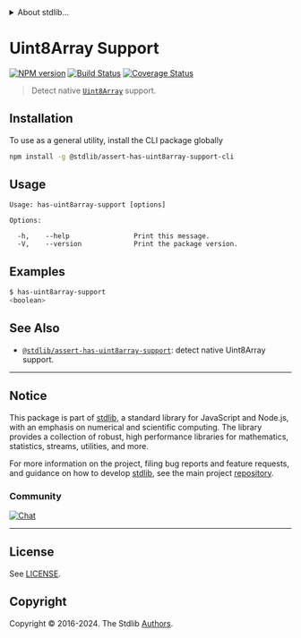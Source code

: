 <!--

@license Apache-2.0

Copyright (c) 2018 The Stdlib Authors.

Licensed under the Apache License, Version 2.0 (the "License");
you may not use this file except in compliance with the License.
You may obtain a copy of the License at

   http://www.apache.org/licenses/LICENSE-2.0

Unless required by applicable law or agreed to in writing, software
distributed under the License is distributed on an "AS IS" BASIS,
WITHOUT WARRANTIES OR CONDITIONS OF ANY KIND, either express or implied.
See the License for the specific language governing permissions and
limitations under the License.

-->


<details>
  <summary>
    About stdlib...
  </summary>
  <p>We believe in a future in which the web is a preferred environment for numerical computation. To help realize this future, we've built stdlib. stdlib is a standard library, with an emphasis on numerical and scientific computation, written in JavaScript (and C) for execution in browsers and in Node.js.</p>
  <p>The library is fully decomposable, being architected in such a way that you can swap out and mix and match APIs and functionality to cater to your exact preferences and use cases.</p>
  <p>When you use stdlib, you can be absolutely certain that you are using the most thorough, rigorous, well-written, studied, documented, tested, measured, and high-quality code out there.</p>
  <p>To join us in bringing numerical computing to the web, get started by checking us out on <a href="https://github.com/stdlib-js/stdlib">GitHub</a>, and please consider <a href="https://opencollective.com/stdlib">financially supporting stdlib</a>. We greatly appreciate your continued support!</p>
</details>

# Uint8Array Support

[![NPM version][npm-image]][npm-url] [![Build Status][test-image]][test-url] [![Coverage Status][coverage-image]][coverage-url] <!-- [![dependencies][dependencies-image]][dependencies-url] -->

> Detect native [`Uint8Array`][mdn-uint8array] support.









<section class="cli">



<section class="installation">

## Installation

To use as a general utility, install the CLI package globally

```bash
npm install -g @stdlib/assert-has-uint8array-support-cli
```

</section>

<!-- CLI usage documentation. -->

<section class="usage">

## Usage

```text
Usage: has-uint8array-support [options]

Options:

  -h,    --help                Print this message.
  -V,    --version             Print the package version.
```

</section>

<!-- /.usage -->

<section class="examples">

## Examples

```bash
$ has-uint8array-support
<boolean>
```

</section>

<!-- /.examples -->

</section>

<!-- /.cli -->

<!-- Section for related `stdlib` packages. Do not manually edit this section, as it is automatically populated. -->

<section class="related">

## See Also

-   <span class="package-name">[`@stdlib/assert-has-uint8array-support`][@stdlib/assert-has-uint8array-support]</span><span class="delimiter">: </span><span class="description">detect native Uint8Array support.</span>


</section>

<!-- /.related -->

<!-- Section for all links. Make sure to keep an empty line after the `section` element and another before the `/section` close. -->


<section class="main-repo" >

* * *

## Notice

This package is part of [stdlib][stdlib], a standard library for JavaScript and Node.js, with an emphasis on numerical and scientific computing. The library provides a collection of robust, high performance libraries for mathematics, statistics, streams, utilities, and more.

For more information on the project, filing bug reports and feature requests, and guidance on how to develop [stdlib][stdlib], see the main project [repository][stdlib].

### Community

[![Chat][chat-image]][chat-url]

---

## License

See [LICENSE][stdlib-license].


## Copyright

Copyright &copy; 2016-2024. The Stdlib [Authors][stdlib-authors].

</section>

<!-- /.stdlib -->

<!-- Section for all links. Make sure to keep an empty line after the `section` element and another before the `/section` close. -->

<section class="links">

[npm-image]: http://img.shields.io/npm/v/@stdlib/assert-has-uint8array-support-cli.svg
[npm-url]: https://npmjs.org/package/@stdlib/assert-has-uint8array-support-cli

[test-image]: https://github.com/stdlib-js/assert-has-uint8array-support@v0.2.2/actions/workflows/test.yml/badge.svg?branch=v0.2.2
[test-url]: https://github.com/stdlib-js/assert-has-uint8array-support@v0.2.2/actions/workflows/test.yml?query=branch:v0.2.2

[coverage-image]: https://img.shields.io/codecov/c/github/stdlib-js/assert-has-uint8array-support@v0.2.2/main.svg
[coverage-url]: https://codecov.io/github/stdlib-js/assert-has-uint8array-support@v0.2.2?branch=main

<!--

[dependencies-image]: https://img.shields.io/david/stdlib-js/assert-has-uint8array-support@v0.2.2.svg
[dependencies-url]: https://david-dm.org/stdlib-js/assert-has-uint8array-support@v0.2.2/main

-->

[chat-image]: https://img.shields.io/gitter/room/stdlib-js/stdlib.svg
[chat-url]: https://app.gitter.im/#/room/#stdlib-js_stdlib:gitter.im

[stdlib]: https://github.com/stdlib-js/stdlib

[stdlib-authors]: https://github.com/stdlib-js/stdlib/graphs/contributors

[cli-section]: https://github.com/stdlib-js/assert-has-uint8array-support@v0.2.2#cli
[cli-url]: https://github.com/stdlib-js/assert-has-uint8array-support@v0.2.2/tree/cli
[@stdlib/assert-has-uint8array-support]: https://github.com/stdlib-js/assert-has-uint8array-support@v0.2.2/tree/main

[umd]: https://github.com/umdjs/umd
[es-module]: https://developer.mozilla.org/en-US/docs/Web/JavaScript/Guide/Modules

[deno-url]: https://github.com/stdlib-js/assert-has-uint8array-support@v0.2.2/tree/deno
[deno-readme]: https://github.com/stdlib-js/assert-has-uint8array-support@v0.2.2/blob/deno/README.md
[umd-url]: https://github.com/stdlib-js/assert-has-uint8array-support@v0.2.2/tree/umd
[umd-readme]: https://github.com/stdlib-js/assert-has-uint8array-support@v0.2.2/blob/umd/README.md
[esm-url]: https://github.com/stdlib-js/assert-has-uint8array-support@v0.2.2/tree/esm
[esm-readme]: https://github.com/stdlib-js/assert-has-uint8array-support@v0.2.2/blob/esm/README.md
[branches-url]: https://github.com/stdlib-js/assert-has-uint8array-support@v0.2.2/blob/main/branches.md

[stdlib-license]: https://raw.githubusercontent.com/stdlib-js/assert-has-uint8array-support@v0.2.2/main/LICENSE

[mdn-uint8array]: https://developer.mozilla.org/en-US/docs/Web/JavaScript/Reference/Global_Objects/Uint8Array

</section>

<!-- /.links -->

